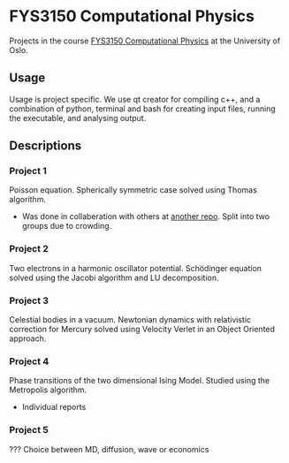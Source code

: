 # FYS3150 Computational Physics

Projects in the course [FYS3150 Computational Physics](http://www.uio.no/studier/emner/matnat/fys/FYS3150/h17/index.html) at the University of Oslo. 
## Usage
Usage is project specific. We use qt creator for compiling c++, and a combination of python, terminal and bash for creating input files, running the executable, and analysing output.  

## Descriptions
### Project 1
Poisson equation. Spherically symmetric case solved using Thomas algorithm.
- Was done in collaberation with others at [another repo](https://www.github.com/Caronthir/FYS3150). Split into two groups due to crowding.

### Project 2
Two electrons in a harmonic oscillator potential. Schödinger equation solved using the Jacobi algorithm and LU decomposition.

### Project 3
Celestial bodies in a vacuum. Newtonian dynamics with relativistic correction for Mercury solved using Velocity Verlet in an  Object Oriented approach.

### Project 4
Phase transitions of the two dimensional Ising Model. Studied using the Metropolis algorithm.
- Individual reports

### Project 5
??? Choice between MD, diffusion, wave or economics


